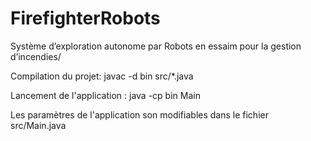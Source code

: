 # FirefighterRobots
Système d’exploration autonome par Robots en essaim pour la gestion d’incendies/



Compilation du projet: javac -d bin src/*.java

Lancement de l'application : java -cp bin Main

Les paramètres de l'application son modifiables dans le fichier src/Main.java

